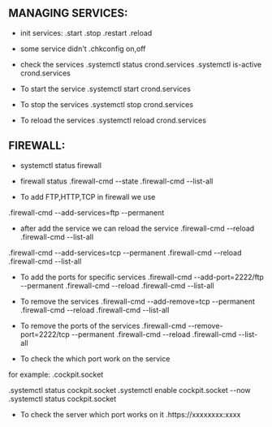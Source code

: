 MANAGING SERVICES:
-----------------

* init services:
.start
.stop
.restart
.reload

* some service didn't 
 .chkconfig on,off

* check the services 
 .systemctl status crond.services
 .systemctl is-active crond.services

* To start the service
 .systemctl start crond.services  

* To stop the services
.systemctl stop crond.services

* To reload the services
 .systemctl reload crond.services

FIREWALL:
---------

* systemctl status firewall

* firewall status 
 .firewall-cmd --state
 .firewall-cmd --list-all

 * To add FTP,HTTP,TCP in firewall we use 
  
  .firewall-cmd --add-services=ftp --permanent

* after add the service we can reload the service
 .firewall-cmd --reload
 .firewall-cmd --list-all

 .firewall-cmd --add-services=tcp --permanent
 .firewall-cmd --reload
 .firewall-cmd --list-all

* To add the ports for specific services
 .firewall-cmd --add-port=2222/ftp --permanent
 .firewall-cmd --reload
 .firewall-cmd --list-all 

* To remove the services
  .firewall-cmd --add-remove=tcp --permanent 
  .firewall-cmd --reload
  .firewall-cmd --list-all

* To remove the ports of the services
 .firewall-cmd --remove-port=2222/tcp --permanent
 .firewall-cmd --reload
 .firewall-cmd --list-all

* To check the which port work on the service
 
 for example:
 .cockpit.socket

 .systemctl status cockpit.socket
 .systemctl enable cockpit.socket --now
 .systemctl status cockpit.socket

 * To check the server which port works on it
   .https://xxxxxxxx:xxxx